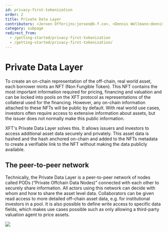 ```yaml
---
id: privacy-first-tokenization
order: 2
title: Private Data Layer
contributors: <Jeroen Offerijns:jeroen@k-f.co>, <Dennis Wellmann:dennis@k-f.co>, <Devin Black:devin@k-f.co>
category: subpage
redirect_from:
  - /getting-started/privacy-first-tokenization
  - /getting-started/privacy-first-tokenization/
---
```


# Private Data Layer

To create an on-chain representation of the off-chain, real world asset, each borrower mints an NFT (Non Fungible Token). This NFT contains the most important information required for pricing, financing and valuation and can be locked into pools on the XFT protocol as representations of the collateral used for the financing. However, any on-chain information attached to these NFTs will be public by default. With real world use cases, investors often require access to extensive information about assets, but the issuer does not normally make this public information.

XFT's Private Data Layer solves this. It allows issuers and investors to access additional asset data securely and privately. This asset data is hashed and the hash anchored on-chain and added to the NFTs metadata to create a verifiable link to the NFT without making the data publicly available.

## The peer-to-peer network

Technically, the Private Data Layer is a peer-to-peer network of nodes called PODs (“Private Offchain Data Nodes)” connected with each other to securely share information. All actors using this network can decide with whom and how to share the asset level data. Collaborators can be given read access to more detailed off-chain asset data, e.g. for institutional investors in a pool. It is also possible to define write access to specific data fields, which makes use cases possible such as only allowing a third-party valuation agent to price assets.

![](./images/tokenization.png#width=70%;)
